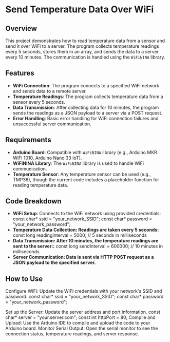 # Send Temperature Data Over WiFi

## Overview

This project demonstrates how to read temperature data from a sensor and send it over WiFi to a server. The program collects temperature readings every 5 seconds, stores them in an array, and sends the data to a server every 10 minutes. The communication is handled using the `WiFiNINA` library.

## Features

- **WiFi Connection**: The program connects to a specified WiFi network and sends data to a remote server.
- **Temperature Readings**: The program collects temperature data from a sensor every 5 seconds.
- **Data Transmission**: After collecting data for 10 minutes, the program sends the readings as a JSON payload to a server via a POST request.
- **Error Handling**: Basic error handling for WiFi connection failures and unsuccessful server communication.

## Requirements

- **Arduino Board**: Compatible with `WiFiNINA` library (e.g., Arduino MKR WiFi 1010, Arduino Nano 33 IoT).
- **WiFiNINA Library**: The `WiFiNINA` library is used to handle WiFi communication.
- **Temperature Sensor**: Any temperature sensor can be used (e.g., TMP36), though the current code includes a placeholder function for reading temperature data.

## Code Breakdown

- **WiFi Setup**: Connects to the WiFi network using provided credentials:
  const char* ssid = "your_network_SSID";
  const char* password = "your_network_password";
- **Temperature Data Collection: Readings are taken every 5 seconds:**
  const long readingInterval = 5000; // 5 seconds in milliseconds
- **Data Transmission: After 10 minutes, the temperature readings are sent to the server::**
  const long sendInterval = 600000; // 10 minutes in milliseconds
- **Server Communication: Data is sent via HTTP POST request as a JSON payload to the specified server.**



## How to Use

Configure WiFi: Update the WiFi credentials with your network's SSID and password.
const char* ssid = "your_network_SSID";
const char* password = "your_network_password";

Set up the Server: Update the server address and port information.
const char* server = "your.server.com";
const int httpPort = 80;
Compile and Upload: Use the Arduino IDE to compile and upload the code to your Arduino board.
Monitor Serial Output: Open the serial monitor to see the connection status, temperature readings, and server response.
